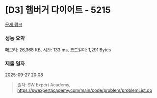# [D3] 햄버거 다이어트 - 5215 

[문제 링크](https://swexpertacademy.com/main/code/problem/problemDetail.do?contestProbId=AWT-lPB6dHUDFAVT) 

### 성능 요약

메모리: 26,368 KB, 시간: 133 ms, 코드길이: 1,291 Bytes

### 제출 일자

2025-09-27 20:08



> 출처: SW Expert Academy, https://swexpertacademy.com/main/code/problem/problemList.do